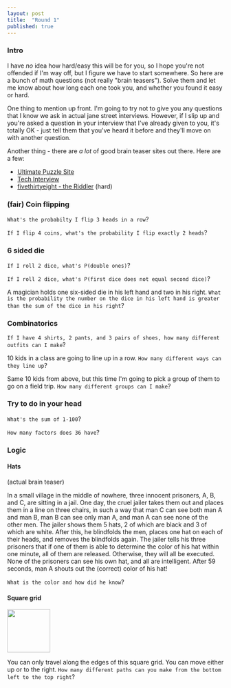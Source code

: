 ```yaml
---
layout: post
title:  "Round 1"
published: true
---
```


### Intro ###

I have *no* idea how hard/easy this will be for you, so I hope you're not offended if I'm way off, but I figure we have to start somewhere.  So here are a bunch of math questions (not really "brain teasers").  Solve them and let me know about how long each one took you, and whether you found it easy or hard.

One thing to mention up front.  I'm going to try not to give you any questions that I know we ask in actual jane street interviews.  However, if I slip up and you're asked a question in your interview that I've already given to you, it's totally OK - just tell them that you've heard it before and they'll move on with another question.

Another thing - there are *a lot* of good brain teaser sites out there.  Here are a few:

- [Ultimate Puzzle Site](http://www.puzzle.dse.nl/teasers/index_us.html)
- [Tech Interview](http://www.techinterview.org/)
- [fivethirtyeight - the Riddler](http://fivethirtyeight.com/tag/the-riddler/) (hard)

### (fair) Coin flipping ###

`What's the probabilty I flip 3 heads in a row`?

`If I flip 4 coins, what's the probability I flip exactly 2 heads`?

### 6 sided die ###

`If I roll 2 dice, what's P(double ones)`?

`If I roll 2 dice, what's P(first dice does not equal second dice)`?

A magician holds one six-sided die in his left hand and two in his right. `What is the probability the number on the dice in his left hand is greater than the sum of the dice in his right`?

### Combinatorics ###

`If I have 4 shirts, 2 pants, and 3 pairs of shoes, how many different outfits can I make`?

10 kids in a class are going to line up in a row.  `How many different ways can they line up`?

Same 10 kids from above, but this time I'm going to pick a group of them to go on a field trip.  `How many different groups can I make`?

### Try to do in your head ###

`What's the sum of 1-100`?

`How many factors does 36 have`?

### Logic ###

#### Hats ####
(actual brain teaser)

In a small village in the middle of nowhere, three innocent prisoners, A, B, and C, are sitting in a jail. One day, the cruel jailer takes them out and places them in a line on three chairs, in such a way that man C can see both man A and man B, man B can see only man A, and man A can see none of the other men. The jailer shows them 5 hats, 2 of which are black and 3 of which are white. After this, he blindfolds the men, places one hat on each of their heads, and removes the blindfolds again. The jailer tells his three prisoners that if one of them is able to determine the color of his hat within one minute, all of them are released. Otherwise, they will all be executed. None of the prisoners can see his own hat, and all are intelligent. After 59 seconds, man A shouts out the (correct) color of his hat!

`What is the color and how did he know`?

#### Square grid ####

<img src="{{ site.baseurl }}/assets/square-grid.png" style="width:100px"/>

You can only travel along the edges of this square grid.  You can move either up or to the right.  `How many different paths can you make from the bottom left to the top right`?




